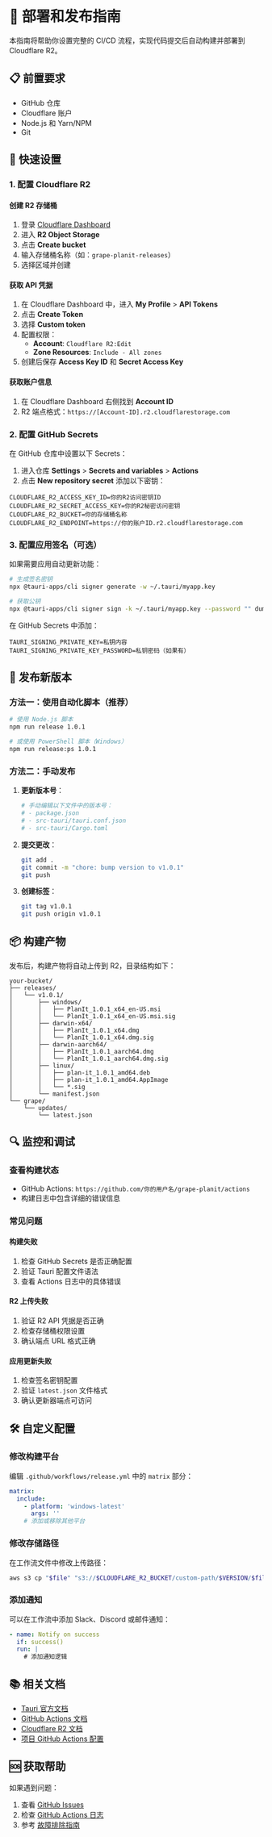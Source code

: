 # 🚀 部署和发布指南

本指南将帮助你设置完整的 CI/CD 流程，实现代码提交后自动构建并部署到 Cloudflare R2。

## 📋 前置要求

- GitHub 仓库
- Cloudflare 账户
- Node.js 和 Yarn/NPM
- Git

## 🔧 快速设置

### 1. 配置 Cloudflare R2

#### 创建 R2 存储桶
1. 登录 [Cloudflare Dashboard](https://dash.cloudflare.com/)
2. 进入 **R2 Object Storage**
3. 点击 **Create bucket**
4. 输入存储桶名称（如：`grape-planit-releases`）
5. 选择区域并创建

#### 获取 API 凭据
1. 在 Cloudflare Dashboard 中，进入 **My Profile** > **API Tokens**
2. 点击 **Create Token**
3. 选择 **Custom token**
4. 配置权限：
   - **Account**: `Cloudflare R2:Edit`
   - **Zone Resources**: `Include - All zones`
5. 创建后保存 **Access Key ID** 和 **Secret Access Key**

#### 获取账户信息
1. 在 Cloudflare Dashboard 右侧找到 **Account ID**
2. R2 端点格式：`https://[Account-ID].r2.cloudflarestorage.com`

### 2. 配置 GitHub Secrets

在 GitHub 仓库中设置以下 Secrets：

1. 进入仓库 **Settings** > **Secrets and variables** > **Actions**
2. 点击 **New repository secret** 添加以下密钥：

```
CLOUDFLARE_R2_ACCESS_KEY_ID=你的R2访问密钥ID
CLOUDFLARE_R2_SECRET_ACCESS_KEY=你的R2秘密访问密钥
CLOUDFLARE_R2_BUCKET=你的存储桶名称
CLOUDFLARE_R2_ENDPOINT=https://你的账户ID.r2.cloudflarestorage.com
```

### 3. 配置应用签名（可选）

如果需要应用自动更新功能：

```bash
# 生成签名密钥
npx @tauri-apps/cli signer generate -w ~/.tauri/myapp.key

# 获取公钥
npx @tauri-apps/cli signer sign -k ~/.tauri/myapp.key --password "" dummy_file
```

在 GitHub Secrets 中添加：
```
TAURI_SIGNING_PRIVATE_KEY=私钥内容
TAURI_SIGNING_PRIVATE_KEY_PASSWORD=私钥密码（如果有）
```

## 🎯 发布新版本

### 方法一：使用自动化脚本（推荐）

```bash
# 使用 Node.js 脚本
npm run release 1.0.1

# 或使用 PowerShell 脚本（Windows）
npm run release:ps 1.0.1
```

### 方法二：手动发布

1. **更新版本号**：
   ```bash
   # 手动编辑以下文件中的版本号：
   # - package.json
   # - src-tauri/tauri.conf.json
   # - src-tauri/Cargo.toml
   ```

2. **提交更改**：
   ```bash
   git add .
   git commit -m "chore: bump version to v1.0.1"
   git push
   ```

3. **创建标签**：
   ```bash
   git tag v1.0.1
   git push origin v1.0.1
   ```

## 📦 构建产物

发布后，构建产物将自动上传到 R2，目录结构如下：

```
your-bucket/
├── releases/
│   └── v1.0.1/
│       ├── windows/
│       │   ├── PlanIt_1.0.1_x64_en-US.msi
│       │   └── PlanIt_1.0.1_x64_en-US.msi.sig
│       ├── darwin-x64/
│       │   ├── PlanIt_1.0.1_x64.dmg
│       │   └── PlanIt_1.0.1_x64.dmg.sig
│       ├── darwin-aarch64/
│       │   ├── PlanIt_1.0.1_aarch64.dmg
│       │   └── PlanIt_1.0.1_aarch64.dmg.sig
│       ├── linux/
│       │   ├── plan-it_1.0.1_amd64.deb
│       │   ├── plan-it_1.0.1_amd64.AppImage
│       │   └── *.sig
│       └── manifest.json
└── grape/
    └── updates/
        └── latest.json
```

## 🔍 监控和调试

### 查看构建状态
- GitHub Actions: `https://github.com/你的用户名/grape-planit/actions`
- 构建日志中包含详细的错误信息

### 常见问题

#### 构建失败
1. 检查 GitHub Secrets 是否正确配置
2. 验证 Tauri 配置文件语法
3. 查看 Actions 日志中的具体错误

#### R2 上传失败
1. 验证 R2 API 凭据是否正确
2. 检查存储桶权限设置
3. 确认端点 URL 格式正确

#### 应用更新失败
1. 检查签名密钥配置
2. 验证 `latest.json` 文件格式
3. 确认更新器端点可访问

## 🛠️ 自定义配置

### 修改构建平台
编辑 `.github/workflows/release.yml` 中的 `matrix` 部分：

```yaml
matrix:
  include:
    - platform: 'windows-latest'
      args: ''
    # 添加或移除其他平台
```

### 修改存储路径
在工作流文件中修改上传路径：

```bash
aws s3 cp "$file" "s3://$CLOUDFLARE_R2_BUCKET/custom-path/$VERSION/$filename"
```

### 添加通知
可以在工作流中添加 Slack、Discord 或邮件通知：

```yaml
- name: Notify on success
  if: success()
  run: |
    # 添加通知逻辑
```

## 📚 相关文档

- [Tauri 官方文档](https://tauri.app/)
- [GitHub Actions 文档](https://docs.github.com/en/actions)
- [Cloudflare R2 文档](https://developers.cloudflare.com/r2/)
- [项目 GitHub Actions 配置](./.github/README.md)

## 🆘 获取帮助

如果遇到问题：
1. 查看 [GitHub Issues](https://github.com/你的用户名/grape-planit/issues)
2. 检查 [GitHub Actions 日志](https://github.com/你的用户名/grape-planit/actions)
3. 参考 [故障排除指南](./.github/README.md#故障排除)